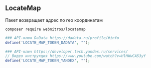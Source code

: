 ## LocateMap

Пакет возвращает адрес по гео координатам

```dotenv
composer require webnitros/locatemap
```

```php
### API-ключ DaData https://dadata.ru/profile/#info
define('LOCATE_MAP_TOKEN_DADATA', ""); 

### API-ключ https://developer.tech.yandex.ru/services/
// Видео инструкция https://www.youtube.com/watch?v=HlHWwCA53yY
define('LOCATE_MAP_TOKEN_YANDEX', ""); 

```
